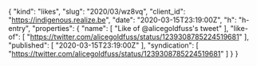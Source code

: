 {
  "kind": "likes",
  "slug": "2020/03/wz8vq",
  "client_id": "https://indigenous.realize.be",
  "date": "2020-03-15T23:19:00Z",
  "h": "h-entry",
  "properties": {
    "name": [
      "Like of @alicegoldfuss's tweet"
    ],
    "like-of": [
      "https://twitter.com/alicegoldfuss/status/1239308785224519681"
    ],
    "published": [
      "2020-03-15T23:19:00Z"
    ],
    "syndication": [
      "https://twitter.com/alicegoldfuss/status/1239308785224519681"
    ]
  }
}
